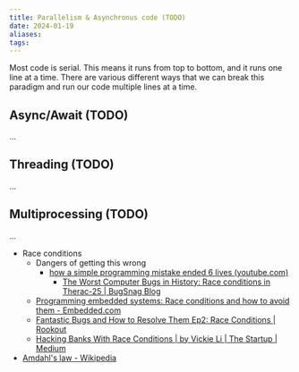 ```yaml
---
title: Parallelism & Asynchronus code (TODO)
date: 2024-01-19
aliases: 
tags:
---
```

Most code is serial. This means it runs from top to bottom, and it runs one line at a time. There are various different ways that we can break this paradigm and run our code multiple lines at a time.
## Async/Await (TODO)
...

## Threading (TODO)
...
## Multiprocessing (TODO)
...

- Race conditions
	- Dangers of getting this wrong
		- [how a simple programming mistake ended 6 lives (youtube.com)](https://www.youtube.com/watch?v=41Gv-zzICIQ)
			- [The Worst Computer Bugs in History: Race conditions in Therac-25 | BugSnag Blog](https://www.bugsnag.com/blog/bug-day-race-condition-therac-25/)
	- [Programming embedded systems: Race conditions and how to avoid them - Embedded.com](https://www.embedded.com/programming-embedded-systems-race-conditions-and-how-to-avoid-them/)
	- [Fantastic Bugs and How to Resolve Them Ep2: Race Conditions | Rookout](https://www.rookout.com/blog/fantastic-bugs-and-how-to-resolve-them-ep2-race-conditions/)
	- [Hacking Banks With Race Conditions | by Vickie Li | The Startup | Medium](https://medium.com/swlh/hacking-banks-with-race-conditions-2f8d55b45a4b)
- [Amdahl's law - Wikipedia](https://en.wikipedia.org/wiki/Amdahl%27s_law)